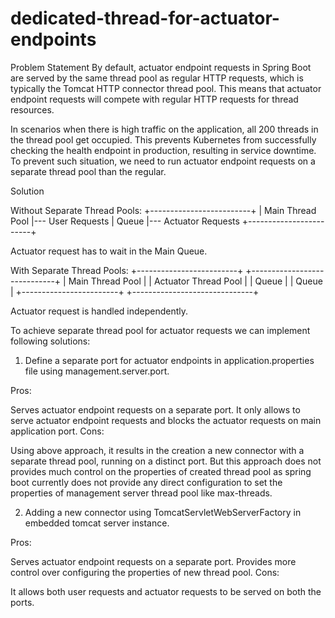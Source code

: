 # dedicated-thread-for-actuator-endpoints

Problem Statement
By default, actuator endpoint requests in Spring Boot are served by the same thread pool as regular HTTP requests, which is typically the Tomcat HTTP connector thread pool. This means that actuator endpoint requests will compete with regular HTTP requests for thread resources.

In scenarios when there is high traffic on the application, all 200 threads in the thread pool get occupied. This prevents Kubernetes from successfully checking the health endpoint in production, resulting in service downtime. To prevent such situation, we need to run actuator endpoint requests on a separate thread pool than the regular.



Solution

Without Separate Thread Pools:
+-------------------------+
| Main Thread Pool          |--- User Requests
|    Queue                  |--- Actuator Requests
+------------------------+

Actuator request has to wait in the Main Queue.

With Separate Thread Pools:
+-------------------------+        +-----------------------------+
| Main Thread Pool  |                | Actuator Thread Pool   |
|    Queue                |          |        Queue                  |
+------------------------+        +------------------------------+

Actuator request is handled independently.



To achieve separate thread pool for actuator requests we can implement following solutions:

1. Define a separate port for actuator endpoints in application.properties file using management.server.port.

Pros:

Serves actuator endpoint requests on a separate port.
It only allows to serve actuator endpoint requests and blocks the actuator requests on main application port.
Cons:

Using above approach, it results in the creation a new connector with a separate thread pool,  running on a distinct port. But this approach does not provides much control on the properties of created thread pool as spring boot currently does not provide any direct configuration to set the properties of management server thread pool like max-threads.



2. Adding a new connector using TomcatServletWebServerFactory in embedded tomcat server instance.

Pros:

Serves actuator endpoint requests on a separate port.
Provides more control over configuring the properties of new thread pool.
Cons:

It allows both user requests and actuator requests to be served on both the ports.